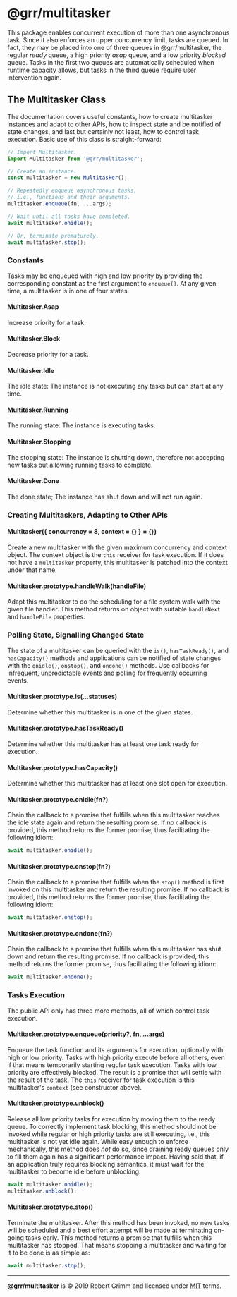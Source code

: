 # @grr/multitasker

This package enables concurrent execution of more than one asynchronous task.
Since it also enforces an upper concurrency limit, tasks are queued. In fact,
they may be placed into one of three queues in @grr/multitasker, the regular
_ready_ queue, a high priority _asap_ queue, and a low priority _blocked_ queue.
Tasks in the first two queues are automatically scheduled when runtime capacity
allows, but tasks in the third queue require user intervention again.

## The Multitasker Class

The documentation covers useful constants, how to create multitasker instances
and adapt to other APIs, how to inspect state and be notified of state changes,
and last but certainly not least, how to control task execution. Basic use of
this class is straight-forward:

```js
// Import Multitasker.
import Multitasker from '@grr/multitasker';

// Create an instance.
const multitasker = new Multitasker();

// Repeatedly enqueue asynchronous tasks,
// i.e., functions and their arguments.
multitasker.enqueue(fn, ...args);

// Wait until all tasks have completed.
await multitasker.onidle();

// Or, terminate prematurely.
await multitasker.stop();
```


### Constants

Tasks may be enqueued with high and low priority by providing the corresponding
constant as the first argument to `enqueue()`. At any given time, a multitasker
is in one of four states.

#### Multitasker.Asap

Increase priority for a task.

#### Multitasker.Block

Decrease priority for a task.

#### Multitasker.Idle

The idle state: The instance is not executing any tasks but can start at any
time.

#### Multitasker.Running

The running state: The instance is executing tasks.

#### Multitasker.Stopping

The stopping state: The instance is shutting down, therefore not accepting new
tasks but allowing running tasks to complete.

#### Multitasker.Done

The done state; The instance has shut down and will not run again.


### Creating Multitaskers, Adapting to Other APIs

#### Multitasker({ concurrency = 8, context = {} } = {})

Create a new multitasker with the given maximum concurrency and context object.
The context object is the `this` receiver for task execution. If it does not
have a `multitasker` property, this multitasker is patched into the context
under that name.

#### Multitasker.prototype.handleWalk(handleFile)

Adapt this multitasker to do the scheduling for a file system walk with the
given file handler. This method returns on object with suitable `handleNext`
and `handleFile` properties.


### Polling State, Signalling Changed State

The state of a multitasker can be queried with the `is()`, `hasTaskReady()`, and
`hasCapacity()` methods and applications can be notified of state changes with
the `onidle()`, `onstop()`, and `ondone()` methods. Use callbacks for
infrequent, unpredictable events and polling for frequently occurring events.

#### Multitasker.prototype.is(...statuses)

Determine whether this multitasker is in one of the given states.

#### Multitasker.prototype.hasTaskReady()

Determine whether this multitasker has at least one task ready for execution.

#### Multitasker.prototype.hasCapacity()

Determine whether this multitasker has at least one slot open for execution.

#### Multitasker.prototype.onidle(fn?)

Chain the callback to a promise that fulfills when this multitasker reaches the
idle state again and return the resulting promise. If no callback is provided,
this method returns the former promise, thus facilitating the following idiom:

```js
await multitasker.onidle();
```

#### Multitasker.prototype.onstop(fn?)

Chain the callback to a promise that fulfills when the `stop()` method is first
invoked on this multitasker and return the resulting promise. If no callback is
provided, this method returns the former promise, thus facilitating the
following idiom:

```js
await multitasker.onstop();
```

#### Multitasker.prototype.ondone(fn?)

Chain the callback to a promise that fulfills when this multitasker has shut
down and return the resulting promise. If no callback is provided, this method
returns the former promise, thus facilitating the following idiom:

```js
await multitasker.ondone();
```


### Tasks Execution

The public API only has three more methods, all of which control task execution.

#### Multitasker.prototype.enqueue(priority?, fn, ...args)

Enqueue the task function and its arguments for execution, optionally with high
or low priority. Tasks with high priority execute before all others, even if
that means temporarily starting regular task execution. Tasks with low priority
are effectively blocked. The result is a promise that will settle with the
result of the task. The `this` receiver for task execution is this multitasker's
`context` (see constructor above).

#### Multitasker.prototype.unblock()

Release all low priority tasks for execution by moving them to the ready queue.
To correctly implement task blocking, this method should not be invoked while
regular or high priority tasks are still executing, i.e., this multitasker is
not yet idle again. While easy enough to enforce mechanically, this method does
_not_ do so, since draining ready queues only to fill them again has a
significant performance impact. Having said that, if an application truly
requires blocking semantics, it must wait for the multitasker to become idle
before unblocking:

```js
await multitasker.onidle();
multitasker.unblock();
```

#### Multitasker.prototype.stop()

Terminate the multitasker. After this method has been invoked, no new tasks will
be scheduled and a best effort attempt will be made at terminating on-going
tasks early. This method returns a promise that fulfills when this multitasker
has stopped. That means stopping a multitasker and waiting for it to be done
is as simple as:

```js
await multitasker.stop();
```

---

__@grr/multitasker__ is © 2019 Robert Grimm and licensed under [MIT](LICENSE)
terms.
